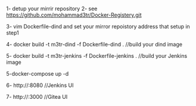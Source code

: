 1- detup your mirrir repository
2- see https://github.com/mohammad3tr/Docker-Registery.git

3- vim Dockerfile-dind and set your mirror repoistory address that setup in step1

  
4- docker build -t m3tr-dind -f Dockerfile-dind . //build your dind image

5- docker build -t m3tr-jenkins -f Dockerfile-jenkins . //build your Jenkins image

5-docker-compose up -d

6- http://<your url>:8080 //Jenkins UI

7- http://<your url>:3000 //Gitea UI
